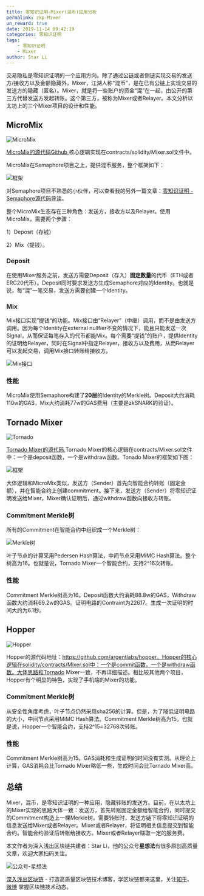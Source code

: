 ```yaml
---
title: 零知识证明-Mixer(混币)应用分析
permalink: zkp-Mixer
un_reward: true
date: 2019-11-14 09:42:19
categories: 零知识证明
tags:
    - 零知识证明
    - Mixer
author: Star Li
---
```




交易隐私是零知识证明的一个应用方向。除了通过公链或者侧链实现交易的发送方/接收方以及金额隐藏外，Mixer，江湖人称“混币”，是在已有公链上实现交易的发送方的隐藏（匿名）。Mixer，就是将一些账户的资金“混”在一起，由公开的第三方代替发送方发起转账。这个第三方，被称为Mixer或者Relayer。本文分析以太坊上的三个Mixer项目的设计和性能。
<!---more---->

## MicroMix
![MicroMix](https://img.learnblockchain.cn/2019/11/14/002.jpg)

[MicroMix的源代码Github](https://github.com/weijiekoh/mixer),核心逻辑实现在contracts/solidity/Mixer.sol文件中。

MicroMix在Semaphore项目之上，提供混币服务，整个框架如下：

![框架](https://img.learnblockchain.cn/2019/11/14/003.jpg)

对Semaphore项目不熟悉的小伙伴，可以查看我的另外一篇文章：[零知识证明 - Semaphore源代码导读](https://learnblockchain.cn/2019/11/08/zkp-Semaphore/)。

整个MicroMix生态存在三种角色：发送方，接收方以及Relayer。使用MicroMix，需要两个步骤：

1）Deposit（存钱）

2）Mix（提钱）。

### Deposit

在使用Mixer服务之前，发送方需要Deposit（存入）**固定数量**的代币（ETH或者ERC20代币）。Deposit同时要求发送方生成Semaphore对应的Identity。也就是说，每“混”一笔交易，发送方需要创建一个Identity。

### Mix

Mix接口实现”提钱“的功能。Mix接口由“Relayer”（中继）调用，而不是由发送方调用。因为每个Identity在external nullfier不变的情况下，能且只能发送一次Signal，从而保证每笔存入的代币都能Mix。每个需要“提钱”的账户，提供Identity的证明给Relayer，同时在Signal中指定Relayer，接收方以及费用，从而Relayer可以发起交易，调用Mix接口转账给接收方。

![Mix接口](https://img.learnblockchain.cn/2019/11/14/004.jpg)

### 性能

MicroMix使用Semaphore构建了**20层**的Identity的Merkle树。Deposit大约消耗110w的GAS，Mix大约消耗77w的GAS费用（主要是zkSNARK的验证）。

## Tornado Mixer

![Tornado](https://img.learnblockchain.cn/2019/11/14/005.jpg)

[Tornado Mixer的源代码](https://github.com/peppersec/tornado-mixer),Tornado Mixer的核心逻辑在contracts/Mixer.sol文件中：一个是deposit函数，一个是withdraw函数。Tonado Mixer的框架如下图：

![框架](https://img.learnblockchain.cn/2019/11/14/006.jpg)

大体逻辑和MicroMix类似，发送方（Sender）首先向智能合约转账（固定金额），并在智能合约上创建commitment。接下来，发送方（Sender）将零知识证明发送给Mixer，Mixer确认证明后，通过withdraw函数向接收方转账。

### Commitment Merkle树

所有的Commitment在智能合约中组织成一个Merkle树：

![Merkle树](https://img.learnblockchain.cn/2019/11/14/007.jpg)

叶子节点的计算采用Pedersen Hash算法，中间节点采用MiMC Hash算法。整个树高为16。也就是说，Tornado Mixer一个智能合约，支持2^16次转账。

### 性能

Commitment Merkle树高为16。Deposit函数大约消耗88.8w的GAS，Withdraw函数大约消耗69.2w的GAS。证明电路的Contraint为22617。生成一次证明的时间大约为6.1秒。

## Hopper

![Hopper](https://img.learnblockchain.cn/2019/11/14/008.jpg)

Hopper的源代码地址：https://github.com/argentlabs/hopper。Hopper的核心逻辑在solidity/contracts/Mixer.sol中：一个是commit函数，一个是withdraw函数。大体思路和Tornado Mixer一致，不再详细描述。相比较其他两个项目，Hopper有个明显的特色，实现了手机端的Mixer的功能。

### Commitment Merkle树

从安全性角度考虑，叶子节点仍然采用sha256的计算。但是，为了降低证明电路的大小，中间节点采用MiMC Hash算法。Commitment Merkle树高为15。也就是说，Hopper一个智能合约，支持2^15=32768次转账。

### 性能

Commitment Merkle树高为15。GAS消耗和生成证明的时间没有实测。从理论上计算，GAS消耗会比Tornado Mixer略低一些，生成时间会比Tornado Mixer高。

## 总结

Mixer，混币，是零知识证明的一种应用，隐藏转账的发送方。目前，在以太坊上的Mixer实现的思路大体一致：发送方，首先转账固定金额给智能合约，同时提交的Commitment构造上一棵Merkle树。需要转账时，发送方链下将零知识证明的信息发送给Mixer或者Relayer。Mixer或者Relayer，将证明相关信息提交到智能合约。智能合约验证后转账给接收方。Mixer或者Relayer赚取一定的服务费。


本文作者为深入浅出区块链共建者：Star Li，他的公众号**星想法**有很多原创高质量文章，欢迎大家扫码关注。

![公众号-星想法](https://img.learnblockchain.cn/2019/15572190575887.jpg!/scale/20%)

[深入浅出区块链](https://learnblockchain.cn/) - 打造高质量区块链技术博客，学区块链都来这里，关注[知乎](https://www.zhihu.com/people/xiong-li-bing/activities)、[微博](https://weibo.com/517623789) 掌握区块链技术动态。